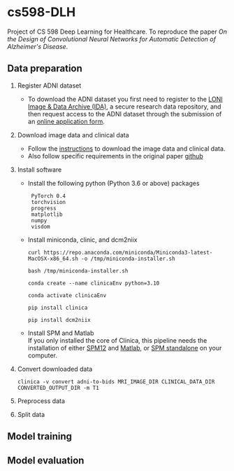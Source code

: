 # cs598-DLH
Project of CS 598 Deep Learning for Healthcare. To reproduce the paper *On the Design of Convolutional Neural Networks for Automatic Detection of Alzheimer's Disease*.

## Data preparation
1. Register ADNI dataset
   * To download the ADNI dataset you first need to register to the [LONI Image & Data Archive (IDA)](https://ida.loni.usc.edu/login.jsp), a secure research data repository, and then request access to the ADNI dataset through the submission of an [online application form](https://ida.loni.usc.edu/collaboration/access/appApply.jsp?project=ADNI).
2. Download image data and clinical data
   * Follow the [instructions](https://aramislab.paris.inria.fr/clinica/docs/public/dev/Converters/ADNI2BIDS/) to download the image data and clinical data.
   * Also follow specific requirements in the original paper [github](https://github.com/NYUMedML/CNN_design_for_AD/tree/master?tab=readme-ov-file#download-adni-data)
3. Install software
   * Install the following python (Python 3.6 or above) packages
     ```
      PyTorch 0.4
      torchvision
      progress
      matplotlib
      numpy
      visdom
     ```
   * Install miniconda, clinic, and dcm2niix
     ```
     curl https://repo.anaconda.com/miniconda/Miniconda3-latest-MacOSX-x86_64.sh -o /tmp/miniconda-installer.sh
     
     bash /tmp/miniconda-installer.sh
     
     conda create --name clinicaEnv python=3.10
     
     conda activate clinicaEnv
     
     pip install clinica
     
     pip install dcm2niix
     ```
   * Install SPM and Matlab \
    If you only installed the core of Clinica, this pipeline needs the installation of either [SPM12](https://aramislab.paris.inria.fr/clinica/docs/public/dev/Software/Third-party/#spm12) and [Matlab](https://aramislab.paris.inria.fr/clinica/docs/public/dev/Software/Third-party/#matlab), or [SPM standalone](https://aramislab.paris.inria.fr/clinica/docs/public/dev/Software/Third-party/#spm12-standalone) on your computer.

4. Convert downloaded data
   ```
   clinica -v convert adni-to-bids MRI_IMAGE_DIR CLINICAL_DATA_DIR CONVERTED_OUTPUT_DIR -m T1
   ```
5. Preprocess data
6. Split data

## Model training

## Model evaluation


